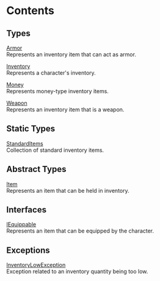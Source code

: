 # Contents

## Types

[Armor](Armor.md)  
Represents an inventory item that can act as armor.

[Inventory](Inventory.md)  
Represents a character's inventory.

[Money](Money.md)  
Represents money-type inventory items.

[Weapon](Weapon.md)  
Represents an inventory item that is a weapon.

## Static Types

[StandardItems](StandardItems.md)  
Collection of standard inventory items.

## Abstract Types

[Item](Item.md)  
Represents an item that can be held in inventory.

## Interfaces

[IEquippable](IEquippable.md)  
Represents an item that can be equipped by the character.

## Exceptions

[InventoryLowException](InventoryLowException.md)  
Exception related to an inventory quantity being too low.

